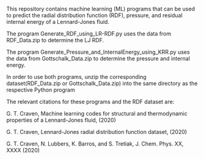 This repository contains machine learning (ML) programs that can be used to predict the radial distribution function (RDF), pressure, and residual internal energy of a Lennard-Jones fluid. 

The program Generate_RDF_using_LR-RDF.py uses the data from RDF_Data.zip to determine the LJ RDF. 

The program Generate_Pressure_and_InternalEnergy_using_KRR.py uses the data from Gottschalk_Data.zip to determine the pressure and internal energy.

In order to use both programs, unzip the corresponding dataset(RDF_Data.zip or Gottschalk_Data.zip) into the same directory as the respective Python program

The relevant citations for these programs and the RDF dataset are:

  G. T. Craven, Machine learning codes for structural and thermodynamic properties of a Lennard-Jones fluid, (2020)
  
  G. T. Craven, Lennard-Jones radial distribution function dataset, (2020)
  
  G. T. Craven, N. Lubbers, K. Barros, and S. Tretiak, J. Chem. Phys. XX, XXXX (2020)

